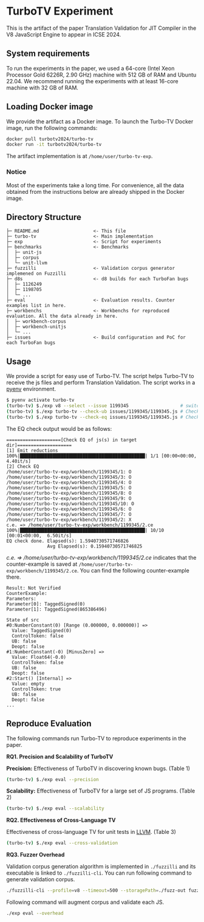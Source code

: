 # TurboTV Experiment

This is the artifact of the paper Translation Validation for JIT Compiler in the V8 JavaScript Engine to appear in ICSE 2024.

## System requirements

To run the experiments in the paper, we used a 64-core (Intel Xeon Processor Gold 6226R, 2.90 GHz) machine
with 512 GB of RAM and Ubuntu 22.04. We recommend running the experiments with at least 16-core machine with 32 GB of RAM.

## Loading Docker image

We provide the artifact as a Docker image. To launch the Turbo-TV Docker image, run the following commands:

```bash
docker pull turbotv2024/turbo-tv
docker run -it turbotv2024/turbo-tv
```

The artifact implementation is at `/home/user/turbo-tv-exp`.

### Notice

Most of the experiments take a long time. For convenience, all the data obtained from the instructions below are already shipped in the Docker image.


## Directory Structure
```plaintext
├─ README.md                    <- This file
├─ turbo-tv                     <- Main implementation
├─ exp                          <- Script for experiments
├─ benchmarks                   <- Benchmarks
│  ├─ unit-js
│  ├─ corpus
│  └─ unit-llvm
├─ fuzzilli                     <- Validation corpus generator implemened on Fuzzilli
├─ d8s                          <- d8 builds for each TurboFan bugs
│  ├─ 1126249
│  ├─ 1198705
│  └─ ...
├─ eval                         <- Evaluation results. Counter examples list in here.
├─ workbenchs                   <- Workbenchs for reproduced evaluation. All the data already in here.
│  ├─ workbench-corpus
│  ├─ workbench-unitjs
│  └─ ...
├─ issues                       <- Build configuration and PoC for each TurboFan bugs
```

## Usage
We provide a script for easy use of Turbo-TV. The script helps Turbo-TV to receive the js files and perform Translation Validation. The script works in a [pyenv](https://github.com/pyenv/pyenv) environment.
```bash
$ pyenv activate turbo-tv
(turbo-tv) $./exp v8 --select --issue 1199345                   # switch v8 for issue #1199345
(turbo-tv) $./exp turbo-tv --check-ub issues/1199345/1199345.js # Check UB
(turbo-tv) $./exp turbo-tv --check-eq issues/1199345/1199345.js # Check EQ
```

The EQ check output would be as follows:
```plaintext
====================[Check EQ of js(s) in target dir]====================
[1] Emit reductions
100%|██████████████████████████████████████████████| 1/1 [00:00<00:00,  4.40it/s]
[2] Check EQ
/home/user/turbo-tv-exp/workbench/1199345/1: O
/home/user/turbo-tv-exp/workbench/1199345/3: O
/home/user/turbo-tv-exp/workbench/1199345/4: O
/home/user/turbo-tv-exp/workbench/1199345/5: O
/home/user/turbo-tv-exp/workbench/1199345/8: O
/home/user/turbo-tv-exp/workbench/1199345/9: O
/home/user/turbo-tv-exp/workbench/1199345/10: O
/home/user/turbo-tv-exp/workbench/1199345/6: O
/home/user/turbo-tv-exp/workbench/1199345/7: O
/home/user/turbo-tv-exp/workbench/1199345/2: X
c.e. => /home/user/turbo-tv-exp/workbench/1199345/2.ce
100%|██████████████████████████████████████████████| 10/10 [00:01<00:00,  6.50it/s]
EQ check done. Elapsed(s): 1.5940730571746826
               Avg Elapsed(s): 0.15940730571746825
```

*c.e. => /home/user/turbo-tv-exp/workbench/1199345/2.ce* indicates that the counter-example is saved at `/home/user/turbo-tv-exp/workbench/1199345/2.ce`. You can find the following counter-example there.

```plaintext
Result: Not Verified
CounterExample:
Parameters:
Parameter[0]: TaggedSigned(0)
Parameter[1]: TaggedSigned(865386496)

State of src
#0:NumberConstant(0) [Range (0.000000, 0.000000)] =>
  Value: TaggedSigned(0)
  ControlToken: false
  UB: false
  Deopt: false
#1:NumberConstant(-0) [MinusZero] =>
  Value: Float64(-0.0)
  ControlToken: false
  UB: false
  Deopt: false
#2:Start() [Internal] =>
  Value: empty
  ControlToken: true
  UB: false
  Deopt: false
...
```


## Reproduce Evaluation
The following commands run Turbo-TV to reproduce experiments in the paper.

**RQ1. Precision and Scalability of TurboTV**

**Precision:** Effectiveness of TurboTV in discovering known bugs. (Table 1)
```bash
(turbo-tv) $./exp eval --precision
```

**Scalability:** Effectiveness of TurboTV for a large set of JS programs. (Table 2)
```bash
(turbo-tv) $./exp eval --scalability
```
**RQ2. Effectiveness of Cross-Language TV**

Effectiveness of cross-language TV for unit tests in [LLVM](https://github.com/llvm/llvm-project). (Table 3)
```bash
(turbo-tv) $./exp eval --cross-validation
```

**RQ3. Fuzzer Overhead**

Validation corpus generation algorithm is implemented in `./fuzzilli` and its executable is linked to `./fuzzilli-cli`. You can run following command to generate validation corpus.

```bash
./fuzzilli-cli --profile=v8 --timeout=500 --storagePath=./fuzz-out fuzzilli/v8/d8
```

Following command will augment corpus and validate each JS.
```bash
./exp eval --overhead
```

